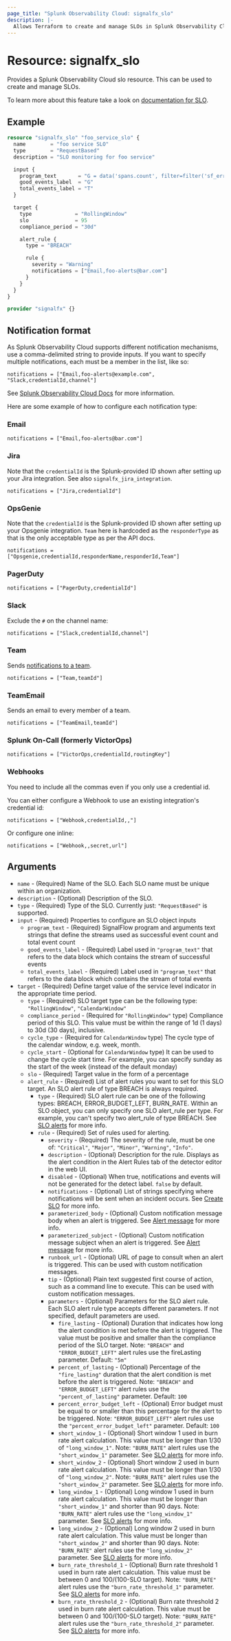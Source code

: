 ```yaml
---
page_title: "Splunk Observability Cloud: signalfx_slo"
description: |-
  Allows Terraform to create and manage SLOs in Splunk Observability Cloud
---
```


# Resource: signalfx_slo

Provides a Splunk Observability Cloud slo resource. This can be used to create and manage SLOs.

To learn more about this feature take a look on [documentation for SLO](https://docs.splunk.com/observability/en/alerts-detectors-notifications/slo/slo-intro.html).

## Example

```terraform
resource "signalfx_slo" "foo_service_slo" {
  name        = "foo service SLO"
  type        = "RequestBased"
  description = "SLO monitoring for foo service"

  input {
    program_text       = "G = data('spans.count', filter=filter('sf_error', 'false') and filter('sf_service', 'foo-service'))\nT = data('spans.count', filter=filter('sf_service', 'foo-service'))"
    good_events_label  = "G"
    total_events_label = "T"
  }

  target {
    type              = "RollingWindow"
    slo               = 95
    compliance_period = "30d"

    alert_rule {
      type = "BREACH"

      rule {
        severity = "Warning"
        notifications = ["Email,foo-alerts@bar.com"]
      }
    }
  }
}

provider "signalfx" {}
```

## Notification format

As Splunk Observability Cloud supports different notification mechanisms, use a comma-delimited string to provide inputs. If you want to specify multiple notifications, each must be a member in the list, like so:

```
notifications = ["Email,foo-alerts@example.com", "Slack,credentialId,channel"]
```

See [Splunk Observability Cloud Docs](https://dev.splunk.com/observability/reference/api/detectors/latest) for more information.

Here are some example of how to configure each notification type:

### Email

```
notifications = ["Email,foo-alerts@bar.com"]
```

### Jira

Note that the `credentialId` is the Splunk-provided ID shown after setting up your Jira integration. See also `signalfx_jira_integration`.

```
notifications = ["Jira,credentialId"]
```

### OpsGenie

Note that the `credentialId` is the Splunk-provided ID shown after setting up your Opsgenie integration. `Team` here is hardcoded as the `responderType` as that is the only acceptable type as per the API docs.

```
notifications = ["Opsgenie,credentialId,responderName,responderId,Team"]
```

### PagerDuty

```
notifications = ["PagerDuty,credentialId"]
```

### Slack

Exclude the `#` on the channel name:

```
notifications = ["Slack,credentialId,channel"]
```

### Team

Sends [notifications to a team](https://docs.signalfx.com/en/latest/managing/teams/team-notifications.html).

```
notifications = ["Team,teamId"]
```

### TeamEmail

Sends an email to every member of a team.

```
notifications = ["TeamEmail,teamId"]
```

### Splunk On-Call (formerly VictorOps)

```
notifications = ["VictorOps,credentialId,routingKey"]
```

### Webhooks

You need to include all the commas even if you only use a credential id.

You can either configure a Webhook to use an existing integration's credential id:

```
notifications = ["Webhook,credentialId,,"]
```

Or configure one inline:

```
notifications = ["Webhook,,secret,url"]
```

## Arguments

* `name` - (Required) Name of the SLO. Each SLO name must be unique within an organization.
* `description` - (Optional) Description of the SLO.
* `type` - (Required) Type of the SLO. Currently just: `"RequestBased"` is supported.
* `input` - (Required) Properties to configure an SLO object inputs
  * `program_text` - (Required) SignalFlow program and arguments text strings that define the streams used as successful event count and total event count
  * `good_events_label` - (Required) Label used in `"program_text"` that refers to the data block which contains the stream of successful events
  * `total_events_label` - (Required) Label used in `"program_text"` that refers to the data block which contains the stream of total events
* `target` - (Required) Define target value of the service level indicator in the appropriate time period.
  * `type` - (Required) SLO target type can be the following type: `"RollingWindow"`, `"CalendarWindow"`
  * `compliance_period` - (Required for `"RollingWindow"` type) Compliance period of this SLO. This value must be within the range of 1d (1 days) to 30d (30 days), inclusive.
  * `cycle_type` - (Required for `CalendarWindow` type) The cycle type of the calendar window, e.g. week, month.
  * `cycle_start` - (Optional for `CalendarWindow` type) It can be used to change the cycle start time. For example, you can specify sunday as the start of the week (instead of the default monday)
  * `slo` - (Required) Target value in the form of a percentage
  * `alert_rule` - (Required) List of alert rules you want to set for this SLO target. An SLO alert rule of type BREACH is always required.
    * `type` - (Required) SLO alert rule can be one of the following types: BREACH, ERROR_BUDGET_LEFT, BURN_RATE. Within an SLO object, you can only specify one SLO alert_rule per type. For example, you can't specify two alert_rule of type BREACH. See [SLO alerts](https://docs.splunk.com/observability/en/alerts-detectors-notifications/slo/burn-rate-alerts.html) for more info.
    * `rule` - (Required) Set of rules used for alerting.
      * `severity` - (Required) The severity of the rule, must be one of: `"Critical"`, `"Major"`, `"Minor"`, `"Warning"`, `"Info"`.
      * `description` - (Optional) Description for the rule. Displays as the alert condition in the Alert Rules tab of the detector editor in the web UI.
      * `disabled` - (Optional) When true, notifications and events will not be generated for the detect label. `false` by default.
      * `notifications` - (Optional) List of strings specifying where notifications will be sent when an incident occurs. See [Create SLO](https://dev.splunk.com/observability/reference/api/slo/latest#endpoint-create-new-slo) for more info.
      * `parameterized_body` - (Optional) Custom notification message body when an alert is triggered. See [Alert message](https://docs.splunk.com/observability/en/alerts-detectors-notifications/create-detectors-for-alerts.html#alert-messages) for more info.
      * `parameterized_subject` - (Optional) Custom notification message subject when an alert is triggered. See [Alert message](https://docs.splunk.com/observability/en/alerts-detectors-notifications/create-detectors-for-alerts.html#alert-messages) for more info.
      * `runbook_url` - (Optional) URL of page to consult when an alert is triggered. This can be used with custom notification messages.
      * `tip` - (Optional) Plain text suggested first course of action, such as a command line to execute. This can be used with custom notification messages.
      * `parameters` - (Optional) Parameters for the SLO alert rule. Each SLO alert rule type accepts different parameters. If not specified, default parameters are used.
        * `fire_lasting` - (Optional) Duration that indicates how long the alert condition is met before the alert is triggered. The value must be positive and smaller than the compliance period of the SLO target. Note: `"BREACH"` and `"ERROR_BUDGET_LEFT"` alert rules use the fireLasting parameter. Default: `"5m"`
        * `percent_of_lasting` - (Optional) Percentage of the `"fire_lasting"` duration that the alert condition is met before the alert is triggered. Note: `"BREACH"` and `"ERROR_BUDGET_LEFT"` alert rules use the `"percent_of_lasting"` parameter. Default: `100`
        * `percent_error_budget_left` - (Optional) Error budget must be equal to or smaller than this percentage for the alert to be triggered. Note: `"ERROR_BUDGET_LEFT"` alert rules use the `"percent_error_budget_left"` parameter. Default: `100`
        * `short_window_1` - (Optional) Short window 1 used in burn rate alert calculation. This value must be longer than 1/30 of `"long_window_1"`. Note: `"BURN_RATE"` alert rules use the `"short_window_1"` parameter. See [SLO alerts](https://docs.splunk.com/observability/en/alerts-detectors-notifications/slo/burn-rate-alerts.html) for more info.
        * `short_window_2` - (Optional) Short window 2 used in burn rate alert calculation. This value must be longer than 1/30 of `"long_window_2"`. Note: `"BURN_RATE"` alert rules use the `"short_window_2"` parameter. See [SLO alerts](https://docs.splunk.com/observability/en/alerts-detectors-notifications/slo/burn-rate-alerts.html) for more info.
        * `long_window_1` - (Optional) Long window 1 used in burn rate alert calculation. This value must be longer than `"short_window_1"` and shorter than 90 days. Note: `"BURN_RATE"` alert rules use the `"long_window_1"` parameter. See [SLO alerts](https://docs.splunk.com/observability/en/alerts-detectors-notifications/slo/burn-rate-alerts.html) for more info.
        * `long_window_2` - (Optional) Long window 2 used in burn rate alert calculation. This value must be longer than `"short_window_2"` and shorter than 90 days. Note: `"BURN_RATE"` alert rules use the `"long_window_2"` parameter. See [SLO alerts](https://docs.splunk.com/observability/en/alerts-detectors-notifications/slo/burn-rate-alerts.html) for more info.
        * `burn_rate_threshold_1` - (Optional) Burn rate threshold 1 used in burn rate alert calculation. This value must be between 0 and 100/(100-SLO target). Note: `"BURN_RATE"` alert rules use the `"burn_rate_threshold_1"` parameter. See [SLO alerts](https://docs.splunk.com/observability/en/alerts-detectors-notifications/slo/burn-rate-alerts.html) for more info.
        * `burn_rate_threshold_2` - (Optional) Burn rate threshold 2 used in burn rate alert calculation. This value must be between 0 and 100/(100-SLO target). Note: `"BURN_RATE"` alert rules use the `"burn_rate_threshold_2"` parameter. See [SLO alerts](https://docs.splunk.com/observability/en/alerts-detectors-notifications/slo/burn-rate-alerts.html) for more info.
